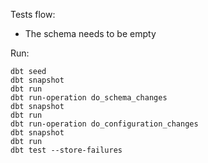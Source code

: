 Tests flow:

- The schema needs to be empty


Run:
```
dbt seed
dbt snapshot
dbt run
dbt run-operation do_schema_changes
dbt snapshot
dbt run
dbt run-operation do_configuration_changes
dbt snapshot
dbt run
dbt test --store-failures
```
